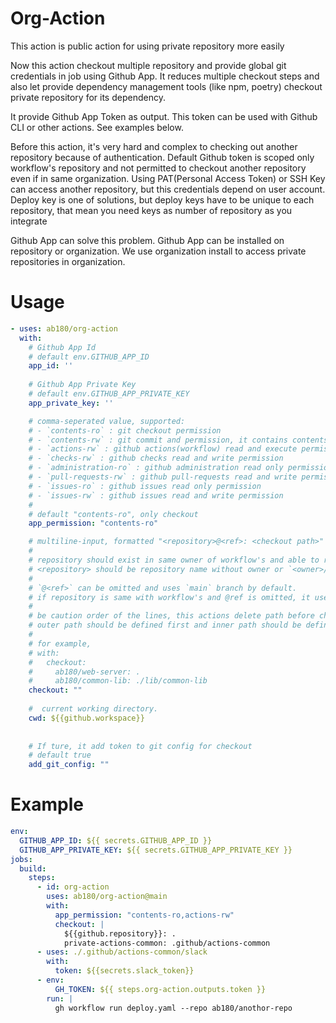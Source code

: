 # Org-Action
This action is public action for using private repository more easily

Now this action checkout multiple repository and provide global git credentials in job using Github App.
It reduces multiple checkout steps and also let provide dependency management tools (like npm, poetry) checkout private repository for its dependency.

It provide Github App Token as output. This token can be used with Github CLI or other actions. See examples below.

Before this action, it's very hard and complex to checking out another repository because of authentication.
Default Github token is scoped only workflow's repository and not permitted to checkout another repository even if in same organization.
Using PAT(Personal Access Token) or SSH Key can access another repository, but this credentials depend on user account.
Deploy key is one of solutions, but deploy keys have to be unique to each repository, that mean you need keys as number of repository as you integrate

Github App can solve this problem. Github App can be installed on repository or organization.
We use organization install to access private repositories in organization.

# Usage

```yaml
- uses: ab180/org-action
  with:
    # Github App Id
    # default env.GITHUB_APP_ID
    app_id: ''
    
    # Github App Private Key
    # default env.GITHUB_APP_PRIVATE_KEY
    app_private_key: ''

    # comma-seperated value, supported:
    # - `contents-ro` : git checkout permission
    # - `contents-rw` : git commit and permission, it contains contents-ro also
    # - `actions-rw` : github actions(workflow) read and execute permission
    # - `checks-rw` : github checks read and write permission
    # - `administration-ro` : github administration read only permission
    # - `pull-requests-rw` : github pull-requests read and write permission
    # - `issues-ro` : github issues read only permission
    # - `issues-rw` : github issues read and write permission
    # 
    # default "contents-ro", only checkout
    app_permission: "contents-ro"

    # multiline-input, formatted "<repository>@<ref>: <checkout path>"
    #    
    # repository should exist in same owner of workflow's and able to read with github app token
    # <repository> should be repository name without owner or `<owner>/<name>`
    #    
    # `@<ref>` can be omitted and uses `main` branch by default.
    # if repository is same with workflow's and @ref is omitted, it uses github.ref instead.
    #    
    # be caution order of the lines, this actions delete path before checkout to avoid conflict.
    # outer path should be defined first and inner path should be defined last.
    #    
    # for example,
    # with:
    #   checkout:
    #     ab180/web-server: .
    #     ab180/common-lib: ./lib/common-lib
    checkout: ""
    
    #  current working directory.
    cwd: ${{github.workspace}}
    
  
    # If ture, it add token to git config for checkout
    # default true
    add_git_config: ""
```


# Example
```yaml
env:
  GITHUB_APP_ID: ${{ secrets.GITHUB_APP_ID }}
  GITHUB_APP_PRIVATE_KEY: ${{ secrets.GITHUB_APP_PRIVATE_KEY }}
jobs:
  build:
    steps:
      - id: org-action
        uses: ab180/org-action@main
        with:
          app_permission: "contents-ro,actions-rw"
          checkout: |
            ${{github.repository}}: .
            private-actions-common: .github/actions-common
      - uses: ./.github/actions-common/slack
        with:
          token: ${{secrets.slack_token}}
      - env:
          GH_TOKEN: ${{ steps.org-action.outputs.token }}
        run: |
          gh workflow run deploy.yaml --repo ab180/anothor-repo
```
